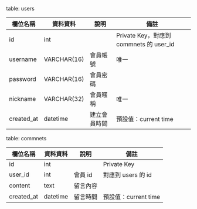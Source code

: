 table: users

| 欄位名稱 | 資料資料 | 說明 | 備註  |
| --- | --- | --- | --- |
| id | int |  | Private Key，對應到 commnets 的 user_id |
| username | VARCHAR(16) | 會員帳號 | 唯一 |
| password | VARCHAR(16) | 會員密碼 |  |
| nickname | VARCHAR(32) | 會員暱稱 | 唯一 |
| created_at | datetime | 建立會員時間 | 預設值：current time |


table: commnets

| 欄位名稱 | 資料資料 | 說明 | 備註  |
| --- | --- | --- | --- |
| id | int |  | Private Key |
| user_id | int | 會員 id | 對應到 users 的 id |
| content | text | 留言內容 |  |
| created_at | datetime | 留言時間 | 預設值：current time |

